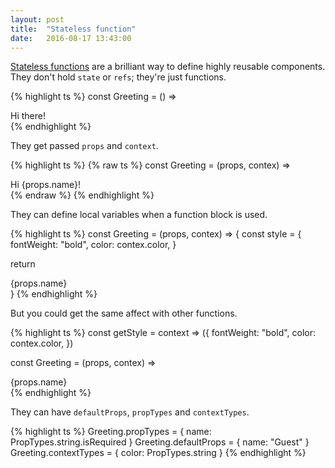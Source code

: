 ```yaml
---
layout: post
title:  "Stateless function"
date:   2016-08-17 13:43:00
---
```


[Stateless functions](https://facebook.github.io/react/docs/reusable-components.html#stateless-functions) are a brilliant way to define highly reusable components.
They don't hold `state` or `refs`; they're just functions.

{% highlight ts %}
const Greeting = () => <div>Hi there!</div>
{% endhighlight %}

They get passed `props` and `context`.

{% highlight ts %}
{% raw ts %}
const Greeting = (props, contex) =>
  <div style={{color: context.color}}>Hi {props.name}!</div>
{% endraw %}
{% endhighlight %}

They can define local variables when a function block is used.

{% highlight ts %}
const Greeting = (props, contex) => {
  const style = {
    fontWeight: "bold",
    color: contex.color,
  }

  return <div style={style}>{props.name}</div>
}
{% endhighlight %}

But you could get the same affect with other functions.

{% highlight ts %}
const getStyle = context => ({
  fontWeight: "bold",
  color: contex.color,
})

const Greeting = (props, contex) =>
  <div style={getStyle(context)}>{props.name}</div>
{% endhighlight %}

They can have `defaultProps`, `propTypes` and `contextTypes`.

{% highlight ts %}
Greeting.propTypes = {
  name: PropTypes.string.isRequired
}
Greeting.defaultProps = {
  name: "Guest"
}
Greeting.contextTypes = {
  color: PropTypes.string
}
{% endhighlight %}